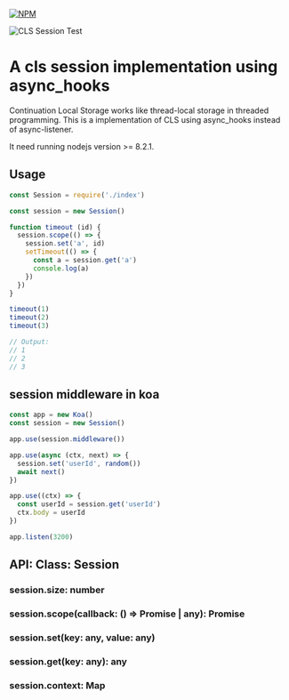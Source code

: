 [![NPM](https://nodei.co/npm/cls-session.png?downloads=true&downloadRank=true&stars=true)](https://nodei.co/npm/cls-session/)

![CLS Session Test](https://github.com/shfshanyue/cls-session/workflows/CLS%20Session%20Test/badge.svg)

# A cls session implementation using async_hooks

Continuation Local Storage works like thread-local storage in threaded programming. This is a implementation of CLS using async_hooks instead of async-listener.

It need running nodejs version >= 8.2.1.

## Usage

``` js
const Session = require('./index')

const session = new Session()

function timeout (id) {
  session.scope(() => {
    session.set('a', id)
    setTimeout(() => {
      const a = session.get('a')
      console.log(a)
    })
  })
}

timeout(1)
timeout(2)
timeout(3)

// Output:
// 1
// 2
// 3
```

## session middleware in koa

``` js
const app = new Koa()
const session = new Session()

app.use(session.middleware())

app.use(async (ctx, next) => {
  session.set('userId', random())
  await next()
})

app.use((ctx) => {
  const userId = session.get('userId')
  ctx.body = userId
})

app.listen(3200)
```

## API: Class: Session

### session.size: number

### session.scope(callback: () => Promise<any> | any): Promise<any>

### session.set(key: any, value: any)

### session.get(key: any): any

### session.context: Map

